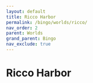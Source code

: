 ```yaml
---
layout: default
title: Ricco Harbor
permalink: /bingo/worlds/ricco/
nav_order: 2
parent: Worlds
grand_parent: Bingo
nav_exclude: true
---
```

 <!-- Remove nav_exclude once content is added! --> 
# Ricco Harbor
